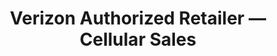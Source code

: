 ---
title: "Verizon Authorized Retailer — Cellular Sales"
url: /westfield/verizon-authorized-retailer-cellular-sales/
shop: Handy
---